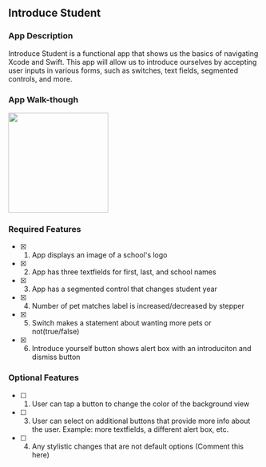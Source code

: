 ## Introduce Student

### App Description

Introduce Student is a functional app that shows us the basics of navigating Xcode and Swift. This app will allow us to introduce ourselves by accepting user inputs in various forms, such as switches, text fields, segmented controls, and more.

### App Walk-though

<img src="https://media.giphy.com/media/v1.Y2lkPTc5MGI3NjExcG5zejlnajJwY29lMjhpYnl4NTFmcjk5Y2Voa3NlM29ubmFlMmluMyZlcD12MV9pbnRlcm5hbF9naWZfYnlfaWQmY3Q9Zw/PH1ejeny3b6syp6BwC/giphy.gif" width=200><br> 

### Required Features

- [X] 1. App displays an image of a school's logo
- [X] 2. App has three textfields for first, last, and school names
- [X] 3. App has a segmented control that changes student year
- [X] 4. Number of pet matches label is increased/decreased by stepper
- [X] 5. Switch makes a statement about wanting more pets or not(true/false) 
- [X] 6. Introduce yourself button shows alert box with an introduciton and dismiss button

### Optional Features

- [ ] 1. User can tap a button to change the color of the background view
- [ ] 3. User can select on additional buttons that provide more info about the user. Example: more textfields, a different alert box, etc.
- [ ] 4. Any stylistic changes that are not default options (Comment this here)